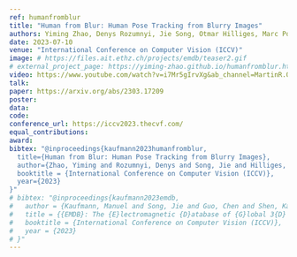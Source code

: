 ```yaml
---
ref: humanfromblur 
title: "Human from Blur: Human Pose Tracking from Blurry Images"
authors: Yiming Zhao, Denys Rozumnyi, Jie Song, Otmar Hilliges, Marc Pollefeys, Martin R. Oswald
date: 2023-07-10
venue: "International Conference on Computer Vision (ICCV)"
image: # https://files.ait.ethz.ch/projects/emdb/teaser2.gif
# external_project_page: https://yiming-zhao.github.io/humanfromblur.html
video: https://www.youtube.com/watch?v=i7Mr5gIrvXg&ab_channel=MartinR.Oswald
talk: 
paper: https://arxiv.org/abs/2303.17209
poster:
data:
code:
conference_url: https://iccv2023.thecvf.com/
equal_contributions: 
award: 
bibtex: "@inproceedings{kaufmann2023humanfromblur,
  title={Human from Blur: Human Pose Tracking from Blurry Images},
  author={Zhao, Yiming and Rozumnyi, Denys and Song, Jie and Hilliges, Otmar and Pollefeys, Marc and Oswald, Martin R},
  booktitle = {International Conference on Computer Vision (ICCV)},
  year={2023}
}"
# bibtex: "@inproceedings{kaufmann2023emdb,
#   author = {Kaufmann, Manuel and Song, Jie and Guo, Chen and Shen, Kaiyue and Jiang, Tianjian and Tang, Chengcheng and Zarate, Juan Jose and Hilliges, Otmar},
#   title = {{EMDB}: The {E}lectromagnetic {D}atabase of {G}lobal 3{D} {H}uman {P}ose and {S}hape in the {W}ild},
#   booktitle = {International Conference on Computer Vision (ICCV)},
#   year = {2023}
# }"
---
```

